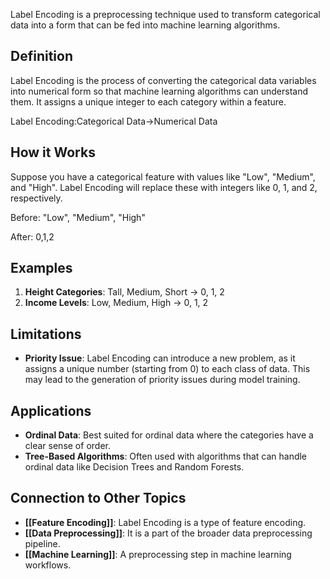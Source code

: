 Label Encoding is a preprocessing technique used to transform categorical data into a form that can be fed into machine learning algorithms.

## Definition

Label Encoding is the process of converting the categorical data variables into numerical form so that machine learning algorithms can understand them. It assigns a unique integer to each category within a feature.

Label Encoding:Categorical Data→Numerical Data

## How it Works

Suppose you have a categorical feature with values like "Low", "Medium", and "High". Label Encoding will replace these with integers like 0, 1, and 2, respectively.

Before: "Low", "Medium", "High"

After: 0,1,2

## Examples

1. **Height Categories**: Tall, Medium, Short → 0, 1, 2
2. **Income Levels**: Low, Medium, High → 0, 1, 2

## Limitations

- **Priority Issue**: Label Encoding can introduce a new problem, as it assigns a unique number (starting from 0) to each class of data. This may lead to the generation of priority issues during model training.

## Applications

- **Ordinal Data**: Best suited for ordinal data where the categories have a clear sense of order.
- **Tree-Based Algorithms**: Often used with algorithms that can handle ordinal data like Decision Trees and Random Forests.

## Connection to Other Topics

- **[[Feature Encoding]]**: Label Encoding is a type of feature encoding.
- **[[Data Preprocessing]]**: It is a part of the broader data preprocessing pipeline.
- **[[Machine Learning]]**: A preprocessing step in machine learning workflows.